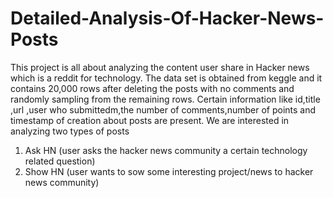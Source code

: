 # Detailed-Analysis-Of-Hacker-News-Posts
This project is all about analyzing the content user share in Hacker news which is a reddit for technology.  The data set is obtained from keggle and it contains 20,000 rows after deleting the posts with no comments and randomly sampling from the remaining rows.  Certain information like id,title ,url ,user who submittedm,the number of comments,number of points and timestamp of creation about posts are present. We are interested in analyzing two types of posts  
1. Ask HN (user asks the hacker news community a certain technology related question) 
2. Show HN (user wants to sow some interesting project/news to hacker news community)
